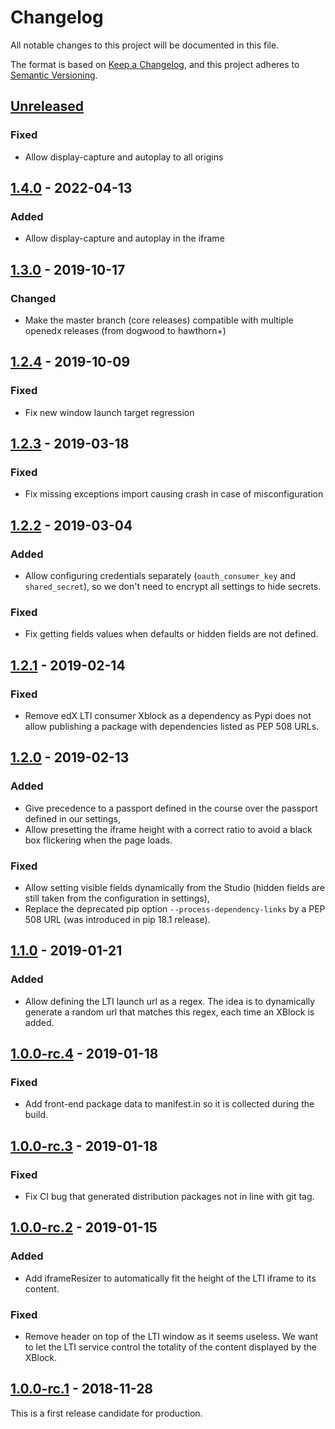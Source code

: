 # Changelog

All notable changes to this project will be documented in this file.

The format is based on [Keep a Changelog](https://keepachangelog.com/en/1.0.0/),
and this project adheres to [Semantic
Versioning](https://semver.org/spec/v2.0.0.html).

## [Unreleased]

### Fixed

- Allow display-capture and autoplay to all origins

## [1.4.0] - 2022-04-13

### Added

- Allow display-capture and autoplay in the iframe

## [1.3.0] - 2019-10-17

### Changed

- Make the master branch (core releases) compatible with multiple openedx
  releases (from dogwood to hawthorn+)

## [1.2.4] - 2019-10-09

### Fixed

- Fix new window launch target regression

## [1.2.3] - 2019-03-18

### Fixed

- Fix missing exceptions import causing crash in case of misconfiguration

## [1.2.2] - 2019-03-04

### Added

- Allow configuring credentials separately (`oauth_consumer_key` and `shared_secret`), so we
  don't need to encrypt all settings to hide secrets.

### Fixed

- Fix getting fields values when defaults or hidden fields are not defined.

## [1.2.1] - 2019-02-14

### Fixed

- Remove edX LTI consumer Xblock as a dependency as Pypi does not allow
  publishing a package with dependencies listed as PEP 508 URLs.

## [1.2.0] - 2019-02-13

### Added

- Give precedence to a passport defined in the course over the passport defined in our settings,
- Allow presetting the iframe height with a correct ratio to avoid a black box flickering when
  the page loads.

### Fixed

- Allow setting visible fields dynamically from the Studio (hidden fields are still taken from
  the configuration in settings),
- Replace the deprecated pip option `--process-dependency-links` by a PEP 508 URL (was introduced
  in pip 18.1 release).

## [1.1.0] - 2019-01-21

### Added

- Allow defining the LTI launch url as a regex. The idea is to dynamically generate a random url
  that matches this regex, each time an XBlock is added.

## [1.0.0-rc.4] - 2019-01-18

### Fixed

- Add front-end package data to manifest.in so it is collected during the build.

## [1.0.0-rc.3] - 2019-01-18

### Fixed

- Fix CI bug that generated distribution packages not in line with git tag.

## [1.0.0-rc.2] - 2019-01-15

### Added

- Add iframeResizer to automatically fit the height of the LTI iframe to its content.

### Fixed

- Remove header on top of the LTI window as it seems useless. We want to let the LTI service
  control the totality of the content displayed by the XBlock.

## [1.0.0-rc.1] - 2018-11-28

This is a first release candidate for production.

[unreleased]: https://github.com/openfun/xblock-configurable-lti-consumer/compare/v1.4.0...master
[1.4.0]: https://github.com/openfun/xblock-configurable-lti-consumer/compare/v1.3.0...v1.4.0
[1.3.0]: https://github.com/openfun/xblock-configurable-lti-consumer/compare/v1.2.4...v1.3.0
[1.2.4]: https://github.com/openfun/xblock-configurable-lti-consumer/compare/v1.2.3...v1.2.4
[1.2.3]: https://github.com/openfun/xblock-configurable-lti-consumer/compare/v1.2.2...v1.2.3
[1.2.2]: https://github.com/openfun/xblock-configurable-lti-consumer/compare/v1.2.1...v1.2.2
[1.2.1]: https://github.com/openfun/xblock-configurable-lti-consumer/compare/v1.2.0...v1.2.1
[1.2.0]: https://github.com/openfun/xblock-configurable-lti-consumer/compare/v1.1.0...v1.2.0
[1.1.0]: https://github.com/openfun/xblock-configurable-lti-consumer/compare/v1.0.0-rc.4...v1.1.0
[1.0.0-rc.4]: https://github.com/openfun/xblock-configurable-lti-consumer/compare/v1.0.0-rc.3...v1.0.0-rc.4
[1.0.0-rc.3]: https://github.com/openfun/xblock-configurable-lti-consumer/compare/v1.0.0-rc.2...v1.0.0-rc.3
[1.0.0-rc.2]: https://github.com/openfun/xblock-configurable-lti-consumer/compare/v1.0.0-rc.1...v1.0.0-rc.2
[1.0.0-rc.1]: https://github.com/openfun/xblock-configurable-lti-consumer/compare/v0.2.1...v1.0.0-rc.1
